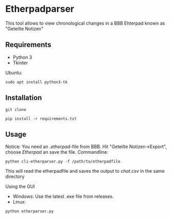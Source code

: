 # Etherpadparser 

This tool allows to view chronological changes in a BBB Ehterpad known as "Geteilte Notizen"

## Requirements
* Python 3
* Tkinter

Ubuntu:
```
sudo apt install python3-tk

```

## Installation
``` 
git clone 

pip install -r requirements.txt
```

## Usage
Notice: You need an *.etherpad*-file from BBB. Hit "Geteilte Notizen->Export", choose *Etherpad* an save the file.
Commandline:
```
python cli-etherparser.py -f /path/to/etherpadfile
``` 
This will read the etherpadfile and saves the output to *chat.csv* in the same directory

Using the GUI
- Windows: Use the latest .exe file from releases.
- Linux:
```
python etherparser.py
```